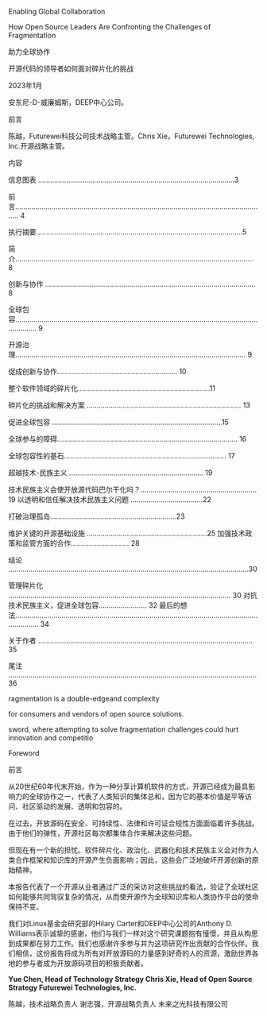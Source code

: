 Enabling Global Collaboration

How Open Source Leaders Are Confronting the Challenges of Fragmentation

助力全球协作

开源代码的领导者如何面对碎片化的挑战

2023年1月

安东尼-D-威廉姆斯，DEEP中心公司。

前言

陈越，Futurewei科技公司技术战略主管。Chris Xie，Futurewei Technologies, Inc.开源战略主管。

内容

信息图表 ..................................................................................................3

前言.............................................................................................................................. 4

执行摘要.......................................................................................................5

简介....................................................................................................................... 8

创新与协作 ......................................................................................................... 8 

全球包容....................................................................................................................................... 9 

开源治理................................................................................................................... 9

促成创新与协作............................................................ 10

整个软件领域的碎片化..................................................................11 

碎片化的挑战和解决方案 ............................................................................. 13

促进全球包容 .....................................................................................15

全球参与的障碍.......................................................................................... 16 

全球包容性的基石................................................................................. 17

超越技术-民族主义 ................................................................... 19

技术民族主义会使开放源代码巴尔干化吗？.......................................................... 19 以透明和信任解决技术民族主义问题 ....................................22

打破治理孤岛...............................................................23

维护关键的开源基础设施 ............................................................25 加强技术政策和监管方面的合作............................. 28

结论 ........................................................................................................................30

管理碎片化 ............................................................................................................... 30 对抗技术民族主义，促进全球包容........................ 32 最后的想法........................................................................................................................................ 34

关于作者 ........................................................................................................... 35 

尾注 ............................................................................................................................36

ragmentation is a double-edgeand complexity

for consumers and vendors of open source solutions.

sword, where attempting to solve fragmentation challenges could hurt innovation and competitio

Foreword

前言

从20世纪60年代末开始，作为一种分享计算机软件的方式，开源已经成为最具影响力的全球协作之一，代表了人类知识的集体总和，因为它的基本价值是平等访问、社区驱动的发展、透明和包容的。

在过去，开放源码在安全、可持续性、法律和许可证合规性方面面临着许多挑战。由于他们的弹性，开源社区每次都集体合作来解决这些问题。

但现在有一个新的担忧。软件碎片化、政治化、武器化和技术民族主义会对作为人类合作框架和知识库的开源产生负面影响；因此，这些会广泛地破坏开源创新的原始精神。

本报告代表了一个开源从业者通过广泛的采访对这些挑战的看法，验证了全球社区如何能够共同驾驭复杂的情况，从而使开源作为全球知识库和人类协作平台的使命保持不变。

我们对Linux基金会研究部的Hilary Carter和DEEP中心公司的Anthony D. Williams表示诚挚的感谢，他们与我们一样对这个研究课题抱有憧憬，并且从构思到成果都在努力工作。我们也感谢许多参与并为这项研究作出贡献的合作伙伴。我们相信，这份报告将成为所有对开放源码的力量感到好奇的人的资源，激励世界各地的参与者成为开放源码项目的积极贡献者。

**Yue Chen, Head of Technology Strategy Chris Xie, Head of Open Source Strategy Futurewei Technologies, Inc.**

陈越，技术战略负责人 谢志强，开源战略负责人 未来之光科技有限公司

